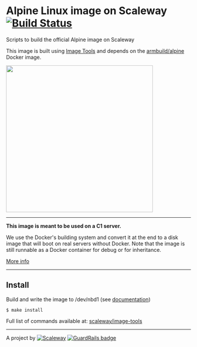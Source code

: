 Alpine Linux image on Scaleway [![Build Status](https://travis-ci.org/scaleway/image-alpine.svg?branch=master)](https://travis-ci.org/scaleway/image-alpine)
==============================

Scripts to build the official Alpine image on Scaleway

This image is built using [Image Tools](https://github.com/scaleway/image-tools) and depends on the [armbuild/alpine](https://registry.hub.docker.com/u/armbuild/alpine/) Docker image.

<img src="http://alpinelinux.org/alpinelinux-logo.svg" width="400px" />

---

**This image is meant to be used on a C1 server.**

We use the Docker's building system and convert it at the end to a disk image that will boot on real servers without Docker. Note that the image is still runnable as a Docker container for debug or for inheritance.

[More info](https://github.com/scaleway/image-tools#docker-based-builder)

---

Install
-------

Build and write the image to /dev/nbd1 (see [documentation](https://doc.cloud.online.net/howto/create_image.html))

    $ make install

Full list of commands available at: [scaleway/image-tools](https://github.com/scaleway/image-tools/tree/master#commands)

---

A project by [![Scaleway](https://avatars1.githubusercontent.com/u/5185491?v=3&s=42)](https://www.scaleway.com/) [![GuardRails badge](https://badges.production.guardrails.io/moul/image-alpine.svg)](https://www.guardrails.io)
